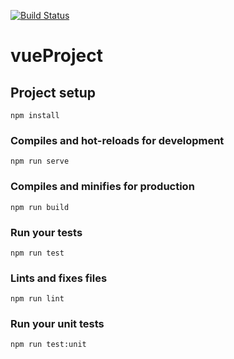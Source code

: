 [![Build Status](https://travis-ci.org/devil199301/vueProject.svg?branch=master)](https://travis-ci.org/devil199301/vueProject)

# vueProject

## Project setup

```
npm install
```

### Compiles and hot-reloads for development

```
npm run serve
```

### Compiles and minifies for production

```
npm run build
```

### Run your tests

```
npm run test
```

### Lints and fixes files

```
npm run lint
```

### Run your unit tests

```
npm run test:unit
```
